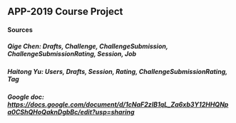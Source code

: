 ## APP-2019 Course Project

#### Sources

##### Qige Chen: Drafts, Challenge, ChallengeSubmission, ChallengeSubmissionRating, Session, Job

##### Haitong Yu: Users, Drafts, Session, Rating, ChallengeSubmissionRating, Tag

##### Google doc: https://docs.google.com/document/d/1cNaF2zlB1qL_Za6xb3Y12HHQNpa0CShQHoQaknDgbBc/edit?usp=sharing

